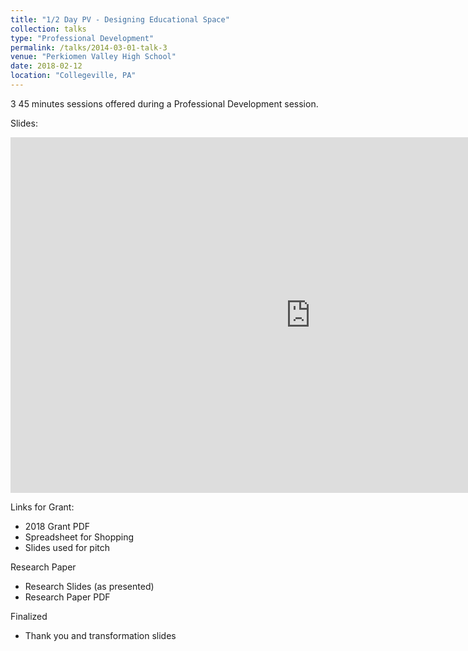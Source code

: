 ```yaml
---
title: "1/2 Day PV - Designing Educational Space"
collection: talks
type: "Professional Development"
permalink: /talks/2014-03-01-talk-3
venue: "Perkiomen Valley High School"
date: 2018-02-12
location: "Collegeville, PA"
---
```


3 45 minutes sessions offered during a Professional Development session. 

Slides:
<iframe src="https://docs.google.com/presentation/d/e/2PACX-1vTPuwHkBjXzlDWsnZaMoq3cddwhUDjS_VhpbxopIg-YtFmmwknoHOuDAwaWEoQWLG4BmvXKcMcSdSeO/embed?start=false&loop=false&delayms=3000" frameborder="0" width="960" height="569" allowfullscreen="true" mozallowfullscreen="true" webkitallowfullscreen="true"></iframe>

Links for Grant:
- 2018 Grant PDF
- Spreadsheet for Shopping
- Slides used for pitch

Research Paper
- Research Slides (as presented)
- Research Paper PDF

Finalized 
- Thank you and transformation slides
